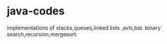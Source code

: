 # java-codes
implementations of stacks,queues,linked lists ,avls,bst.
binary search,recursion,mergesort.

